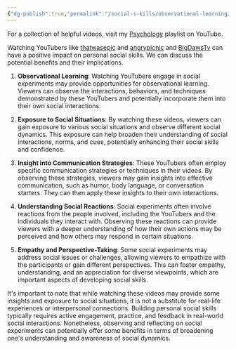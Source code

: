 ```yaml
---
{"dg-publish":true,"permalink":"/social-s-kills/observational-learning/","created":"Jun 09, 2023, 10:55 AM","updated":""}
---
```



For a collection of helpful videos, visit my [Psychology](https://www.youtube.com/playlist?list=PLYAz1Lwo4O59pob2Bf0Nndq03gLcFo7oa) playlist on YouTube.

Watching YouTubers like [thatwasepic](https://www.youtube.com/@ThatWasEpic11) and [angrypicnic](https://www.youtube.com/@angrypicnic) and [BigDawsTv](https://www.youtube.com/@BigDawsTv) can have a positive impact on personal social skills. We can discuss the potential benefits and their implications.

1. **Observational Learning**: Watching YouTubers engage in social experiments may provide opportunities for observational learning. Viewers can observe the interactions, behaviors, and techniques demonstrated by these YouTubers and potentially incorporate them into their own social interactions.
    
2. **Exposure to Social Situations**: By watching these videos, viewers can gain exposure to various social situations and observe different social dynamics. This exposure can help broaden their understanding of social interactions, norms, and cues, potentially enhancing their social skills and confidence.
    
3. **Insight into Communication Strategies**: These YouTubers often employ specific communication strategies or techniques in their videos. By observing these strategies, viewers may gain insights into effective communication, such as humor, body language, or conversation starters. They can then apply these insights to their own interactions.
    
4. **Understanding Social Reactions**: Social experiments often involve reactions from the people involved, including the YouTubers and the individuals they interact with. Observing these reactions can provide viewers with a deeper understanding of how their own actions may be perceived and how others may respond in certain situations.
    
5. **Empathy and Perspective-Taking**: Some social experiments may address social issues or challenges, allowing viewers to empathize with the participants or gain different perspectives. This can foster empathy, understanding, and an appreciation for diverse viewpoints, which are important aspects of developing social skills.
    

It's important to note that while watching these videos may provide some insights and exposure to social situations, it is not a substitute for real-life experiences or interpersonal connections. Building personal social skills typically requires active engagement, practice, and feedback in real-world social interactions. Nonetheless, observing and reflecting on social experiments can potentially offer some benefits in terms of broadening one's understanding and awareness of social dynamics.